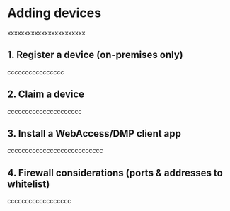 # Adding devices
xxxxxxxxxxxxxxxxxxxxxxx


##	1. Register a device (on-premises only)
cccccccccccccccc

##	2. Claim a device
ccccccccccccccccccccc

##	3. Install a WebAccess/DMP client app
ccccccccccccccccccccccccccc

##	4. Firewall considerations (ports & addresses to whitelist)
cccccccccccccccccc
